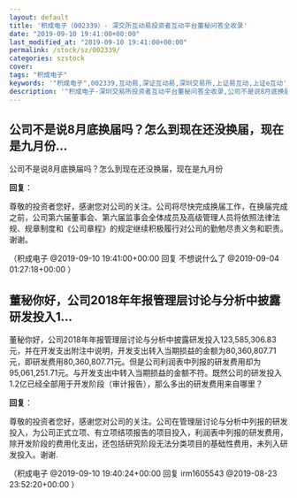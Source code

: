 ```yaml
---
layout: default
title: '积成电子（002339）- 深交所互动易投资者互动平台董秘问答全收录'
date: "2019-09-10 19:41:00+00:00"
last_modified_at: "2019-09-10 19:41:00+00:00"
permalink: /stock/sz/002339/
categories: szstock
cover: 
tags: "积成电子"
keywords: '"积成电子",002339,互动易,深证互动易,深圳交易所,上证易互动,上证e互动'
description: '"积成电子-深圳交易所投资者互动平台董秘问答全收录,公司不是说8月底换届吗？怎么到现在还没换届，现在是九月份"'
---
```


## 公司不是说8月底换届吗？怎么到现在还没换届，现在是九月份...

公司不是说8月底换届吗？怎么到现在还没换届，现在是九月份

**回复**：

尊敬的投资者您好，感谢您对公司的关注。公司将尽快完成换届工作，在换届完成之前，公司第六届董事会、第六届监事会全体成员及高级管理人员将依照法律法规、规章制度和《公司章程》的规定继续积极履行对公司的勤勉尽责义务和职责。谢谢。 

（积成电子  @2019-09-10 19:41:00+00:00 回复 不想说什么了  @2019-09-04 01:27:18+00:00 ）

## 董秘你好，公司2018年年报管理层讨论与分析中披露研发投入1...

董秘你好，公司2018年年报管理层讨论与分析中披露研发投入123,585,306.83元，并在开发支出附注中说明，开发支出转入当期损益的金额为80,360,807.71元，即研发费用80,360,807.71元。但是公司利润表中列报的研发费用却为95,061,251.71元。与开发支出中转入当期损益的金额不符。既然公司的研发投入1.2亿已经全部用于开发阶段（审计报告），那么多出的研发费用来自哪里？

**回复**：

尊敬的投资者您好，感谢您对公司的关注。公司在管理层讨论与分析中列报的研发投入，为公司正式立项、有立项结项报告的项目投入，利润表中列报的研发费用，除开发阶段的费用化支出，还包括研究阶段无法分类项目的基础性费用，未列入研发投入。谢谢. 

（积成电子  @2019-09-10 19:40:24+00:00 回复 irm1605543  @2019-08-23 23:52:20+00:00 ）

